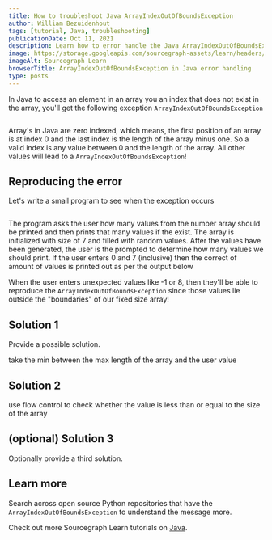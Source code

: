 ```yaml
---
title: How to troubleshoot Java ArrayIndexOutOfBoundsException
author: William Bezuidenhout
tags: [tutorial, Java, troubleshooting]
publicationDate: Oct 11, 2021
description: Learn how to error handle the Java ArrayIndexOutOfBoundsException
image: https://storage.googleapis.com/sourcegraph-assets/learn/headers/sourcegraph-learn-header.png
imageAlt: Sourcegraph Learn
browserTitle: ArrayIndexOutOfBoundsException in Java error handling
type: posts
---
```


In Java to access an element in an array you an index that does not exist in the array, you'll get the following exception `ArrayIndexOutOfBoundsException`
```
```
Array's in Java are zero indexed, which means, the first position of an array is at index 0 and the last index is the length of the array minus one. So a valid index is any value between 0 and the length of the array. All other values will lead to a `ArrayIndexOutOfBoundsException`!

## Reproducing the error
Let's write a small program to see when the exception occurs
```
```
The program asks the user how many values from the number array should be printed and then prints that many values if the exist. The array is initialized with size of 7 and filled with random values. After the values have been generated, the user is the prompted to determine how many values we should print. If the user enters 0 and 7 (inclusive) then the correct of amount of values is printed out as per the output below

When the user enters unexpected values like -1 or 8, then they'll be able to reproduce the `ArrayIndexOutOfBoundsException` since those values lie outside the "boundaries" of our fixed size array!

## Solution 1

Provide a possible solution.

take the min between the max length of the array and the user value

## Solution 2

use flow control to check whether the value is less than or equal to the size of the array

## (optional) Solution 3

Optionally provide a third solution.

## Learn more

Search across open source Python repositories that have the `ArrayIndexOutOfBoundsException` to understand the message more.

<SourcegraphSearch query="ArrayIndexOutOfBoundsException lang:java" patternType="literal"/>

Check out more Sourcegraph Learn tutorials on [Java](https://learn.sourcegraph.com/tags/java).

